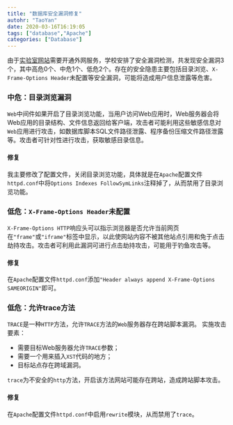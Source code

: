 ```yaml
---
title: "数据库安全漏洞修复"
autohr: "TaoYan"
date: 2020-03-16T16:19:05
tags: ["database","Apache"]
categories: ["Database"]
---
```


由于[实验室网站](http://rapeseed.zju.edu.cn/)需要开通外网服务，学校安排了安全漏洞检测，共发现安全漏洞3个，其中高危0个、中危1个、低危2个。存在的安全隐患主要包括目录浏览、`X-Frame-Options Header`未配置等安全漏洞，可能将造成用户信息泄露等危害。

###  中危：目录浏览漏洞

`Web`中间件如果开启了目录浏览功能，当用户访问Web应用时，Web服务器会将Web应用的目录结构、文件信息返回给客户端，攻击者可能利用这些敏感信息对`Web`应用进行攻击，如数据库脚本SQL文件路径泄露、程序备份压缩文件路径泄露等。攻击者可针对性进行攻击，获取敏感目录信息。

#### 修复

我主要修改了配置文件，关闭目录浏览功能，具体就是在`Apache`配置文件`httpd.conf`中将`Options Indexes FollowSymLinks`注释掉了，从而禁用了目录浏览功能。

### 低危：`X-Frame-Options Header`未配置

`X-Frame-Options HTTP`响应头可以指示浏览器是否允许当前网页在`"frame"`或`"iframe"`标签中显示，以此使网站内容不被其他站点引用和免于点击劫持攻击。攻击者可利用此漏洞可进行点击劫持攻击，可能用于钓鱼攻击等。

#### 修复

在`Apache`配置文件`httpd.conf`添加`"Header always append X-Frame-Options SAMEORIGIN"`即可。

### 低危：允许trace方法

`TRACE`是一种`HTTP`方法，允许`TRACE`方法的`Web`服务器存在跨站脚本漏洞。
实施攻击要素：

* 需要目标Web服务器允许`TRACE`参数；
* 需要一个用来插入`XST`代码的地方；
* 目标站点存在跨域漏洞。


`trace`为不安全的`http`方法，开启该方法网站可能存在跨站，造成跨站脚本攻击。

#### 修复

在`Apache`配置文件`httpd.conf`中启用`rewrite`模块，从而禁用了`trace`。